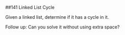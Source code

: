 ##141 Linked List Cycle

Given a linked list, determine if it has a cycle in it.

Follow up:
Can you solve it without using extra space?